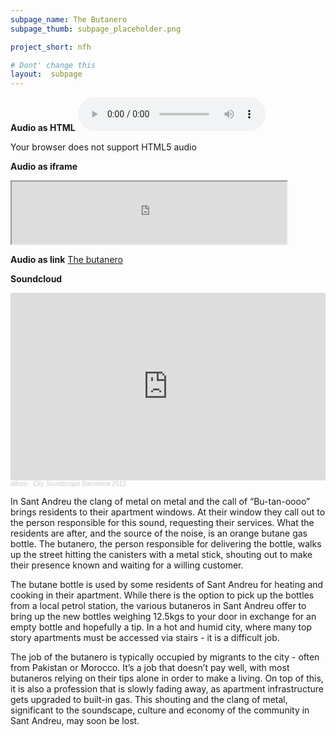 ```yaml
---
subpage_name: The Butanero
subpage_thumb: subpage_placeholder.png

project_short: nfh

# Dont' change this
layout:  subpage
---
```


**Audio as HTML**
<audio controls>
   <source src="/assets/audio/the-butanero.mp3" type="audio/mp3">
   <p>Your browser does not support HTML5 audio</p>
</audio> 

**Audio as iframe**
<iframe src="https://drive.google.com/file/d/1hKtZW0b4oFaCPgduL0u9MZvWOlPDT5nN/preview" width="440" height="100" allow="autoplay"></iframe>

**Audio as link**
[The butanero](/assets/audio/the-butanero.mp3)

**Soundcloud**
<iframe width="100%" height="300" scrolling="no" frameborder="no" allow="autoplay" src="https://w.soundcloud.com/player/?url=https%3A//api.soundcloud.com/tracks/832826572&color=%23ff5500&auto_play=false&hide_related=false&show_comments=true&show_user=true&show_reposts=false&show_teaser=true&visual=true"></iframe><div style="font-size: 10px; color: #cccccc;line-break: anywhere;word-break: normal;overflow: hidden;white-space: nowrap;text-overflow: ellipsis; font-family: Interstate,Lucida Grande,Lucida Sans Unicode,Lucida Sans,Garuda,Verdana,Tahoma,sans-serif;font-weight: 100;"><a href="https://soundcloud.com/aifoon" title="aifoon" target="_blank" style="color: #cccccc; text-decoration: none;">aifoon</a> · <a href="https://soundcloud.com/aifoon/city-soundscape-barcelona-2013" title="City Soundscape Barcelona 2013" target="_blank" style="color: #cccccc; text-decoration: none;">City Soundscape Barcelona 2013</a></div>

In Sant Andreu the clang of metal on metal and the call of “Bu-tan-oooo” brings residents to their apartment windows. At their window they call out to the person responsible for this sound, requesting their services. What the residents are after, and the source of the noise, is an orange butane gas bottle. The butanero, the person responsible for delivering the bottle, walks up the street hitting the canisters with a metal stick, shouting out to make their presence known and waiting for a willing customer.

The butane bottle is used by some residents of Sant Andreu for heating and cooking in their apartment. While there is the option to pick up the bottles from a local petrol station, the various butaneros in Sant Andreu offer to bring up the new bottles weighing 12.5kgs to your door in exchange for an empty bottle and hopefully a tip. In a hot and humid city, where many top story apartments must be accessed via stairs - it is a difficult job.

The job of the butanero is typically occupied by migrants to the city - often from Pakistan or Morocco. It’s a job that doesn’t pay well, with most butaneros relying on their tips alone in order to make a living. On top of this, it is also a profession that is slowly fading away, as apartment infrastructure gets upgraded to built-in gas. This shouting and the clang of metal, significant to the soundscape, culture and economy of the community in Sant Andreu, may soon be lost.
